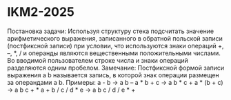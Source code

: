 # IKM2-2025
Постановка задачи:
  Используя структуру стека подсчитать значение арифметического выражения, записанного в обратной польской записи (постфиксной записи) при условии, что используются знаки операций +, –, *, / и операнды являются вещественными положительными числами. Во вводимой пользователем строке числа и знаки операций разделяются одним пробелом. 
  Замечание: Постфиксной формой записи выражения a b называется запись, в которой знак операции размещен за операндами a b. 
Примеры: 
a - b → a b – 
a * b + c → a b * c + 
a * (b + c) → a b c + *
a + b / c / d * e → a b c / d / e * +
